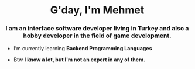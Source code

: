 <h1 align="center">G'day, I'm Mehmet</h1>
<h3 align="center">I am an interface software developer living in Turkey and also a hobby developer in the field of game development.</h3>

- I’m currently learning **Backend Programming Languages**

- Btw **I know a lot, but I'm not an expert in any of them.**
<p align="left">
</p>
